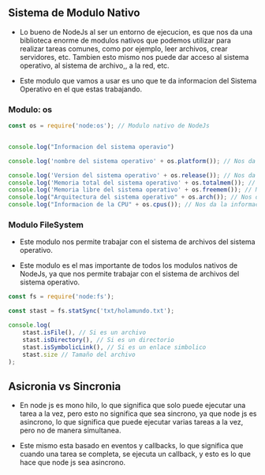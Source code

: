 ## Sistema de Modulo Nativo

- Lo bueno de NodeJs al ser un entorno de ejecucion, es que nos da una biblioteca enorme de modulos nativos que podemos utilizar para realizar tareas comunes, como por ejemplo, leer archivos, crear servidores, etc. Tambien esto mismo nos puede dar acceso al sistema operativo, al sistema de archivo,, a la red, etc.

- Este modulo que vamos a usar es uno que te da informacion del Sistema Operativo en el que estas trabajando.

### Modulo: os

```javascript
const os = require('node:os'); // Modulo nativo de NodeJs


console.log("Informacion del sistema operavio")

console.log('nombre del sistema operativo' + os.platform()); // Nos da el sistema operativo en el que estamos trabajando

console.log('Version del sistema operativo' + os.release()); // Nos da la version del sistema operativo
console.log('Memoria total del sistema operativo' + os.totalmem()); // Nos da la memoria total del sistema operativo
console.log('Memoria libre del sistema operativo' + os.freemem()); // Nos da la memoria libre del sistema operativo
console.log("Arquitectura del sistema operativo" + os.arch()); // Nos da la arquitectura del sistema operativo
console.log("Informacion de la CPU" + os.cpus()); // Nos da la informacion de la CPU

```


### Modulo FileSystem

- Este modulo nos permite trabajar con el sistema de archivos del sistema operativo.

- Este modulo es el mas importante de todos los modulos nativos de NodeJs, ya que nos permite trabajar con el sistema de archivos del sistema operativo.

```javascript
const fs = require('node:fs');

const stast = fs.statSync('txt/holamundo.txt');

console.log(
    stast.isFile(), // Si es un archivo
    stast.isDirectory(), // Si es un directorio
    stast.isSymbolicLink(), // Si es un enlace simbolico
    stast.size // Tamaño del archivo
);

```

## Asicronia vs Sincronia

- En node js es mono hilo, lo que significa que solo puede ejecutar una tarea a la vez, pero esto no significa que sea sincrono, ya que node js es asincrono, lo que significa que puede ejecutar varias tareas a la vez, pero no de manera simultanea.

- Este mismo esta basado en eventos y callbacks, lo que significa que cuando una tarea se completa, se ejecuta un callback, y esto es lo que hace que node js sea asincrono.

